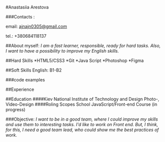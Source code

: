 #Anastasiia Arestova

###Contacts :

   email: [ajnajn0305@gmail.com](ajnajn0305@gmail.com)

   tel.: +380684118137

##About myself:
_I am a fast learner, responsible, ready for hard tasks.
Also, I want to have a possibility to improve my English skills._

##Hard Skills
*HTML5/CSS3
*Git
*Java Script
*Photoshop
*Figma

##Soft Skills
English: B1-B2

###code examples

##Experience

##Education
####Kiev National Institute of Technology and Design
Photo-, Video-Design
####Roling Scopes School
JavaScript/Front-end Course (in progress)

###Objective:
_I want to be in a good team, where I could improve my skills and use them to interesting tasks.
I'd like to work on Front end. 
But, I think, for this, I need a good team lead, who could show me the best practices of work._
